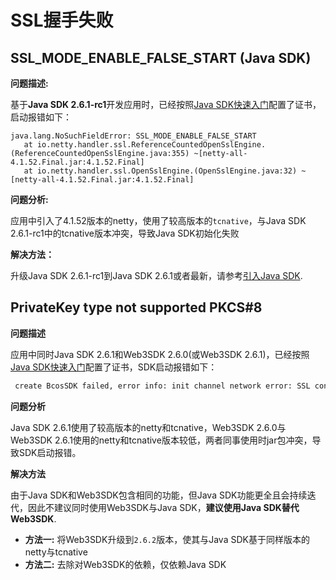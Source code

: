# SSL握手失败



## SSL_MODE_ENABLE_FALSE_START (Java SDK)

**问题描述:**

基于**Java SDK 2.6.1-rc1**开发应用时，已经按照[Java SDK快速入门](../sdk/java_sdk/quick_start.md)配置了证书，启动报错如下：

 ```
 java.lang.NoSuchFieldError: SSL_MODE_ENABLE_FALSE_START
    at io.netty.handler.ssl.ReferenceCountedOpenSslEngine.(ReferenceCountedOpenSslEngine.java:355) ~[netty-all-4.1.52.Final.jar:4.1.52.Final]
    at io.netty.handler.ssl.OpenSslEngine.(OpenSslEngine.java:32) ~[netty-all-4.1.52.Final.jar:4.1.52.Final]
 ```

**问题分析:**

应用中引入了4.1.52版本的netty，使用了较高版本的`tcnative`，与Java SDK 2.6.1-rc1中的tcnative版本冲突，导致Java SDK初始化失败

**解决方法：**

升级Java SDK 2.6.1-rc1到Java SDK 2.6.1或者最新，请参考[引入Java SDK](../sdk/java_sdk/quick_start.html#java-sdk).

## PrivateKey type not supported PKCS#8

**问题描述**

应用中同时Java SDK 2.6.1和Web3SDK 2.6.0(或Web3SDK 2.6.1)，已经按照[Java SDK快速入门](../sdk/java_sdk/quick_start.md)配置了证书，SDK启动报错如下：

```bash
 create BcosSDK failed, error info: init channel network error: SSL context init failed, please make sure your cert and key files are properly configured. error info: PrivateKey type not supported PKCS#8
 ```

**问题分析**

Java SDK 2.6.1使用了较高版本的netty和tcnative，Web3SDK 2.6.0与Web3SDK 2.6.1使用的netty和tcnative版本较低，两者同事使用时jar包冲突，导致SDK启动报错。

**解决方法**

由于Java SDK和Web3SDK包含相同的功能，但Java SDK功能更全且会持续迭代，因此不建议同时使用Web3SDK与Java SDK，**建议使用Java SDK替代Web3SDK**.

- **方法一:** 将Web3SDK升级到`2.6.2`版本，使其与Java SDK基于同样版本的netty与tcnative
- **方法二:** 去除对Web3SDK的依赖，仅依赖Java SDK

